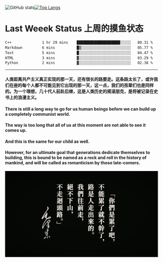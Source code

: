 ![GitHub stats](https://github-readme-stats.vercel.app/api?username=Mundanity-fc&hide=stars&count_private=true&show_icons=true&theme=prussian)[![Top Langs](https://github-readme-stats.vercel.app/api/top-langs/?username=Mundanity-fc&hide=javascript,html,css,blade&layout=compact&theme=prussian)](https://github.com/anuraghazra/github-readme-stats)

# Last Weeek Status 上周的摸鱼状态
<!--START_SECTION:waka-->

```txt
C++              1 hr 29 mins    ████████████████████░░░░░   80.31 %
Markdown         6 mins          █▒░░░░░░░░░░░░░░░░░░░░░░░   05.77 %
Text             5 mins          █░░░░░░░░░░░░░░░░░░░░░░░░   04.47 %
HTML             3 mins          ▓░░░░░░░░░░░░░░░░░░░░░░░░   03.29 %
Python           2 mins          ▓░░░░░░░░░░░░░░░░░░░░░░░░   02.38 %
```

<!--END_SECTION:waka-->

---

#### 人类距离共产主义真正实现的那一天，还有很长的路要走。这条路太长了，或许我们在座的每个人都不可能见到它出现的那一天，这一点，我们的孩辈们也是同样的。为一个理想，几十代人前赴后继，这是人类历史的摇滚朋克，是将被记录在史书上的浪漫主义。

#### There is still a long way to go for us human beings before we can build up a completely communist world.
#### The way is too long that all of us at this moment are not able to see it comes up.
#### And this is the same for our child as well.
#### However, for an ultimate goal that generations dedicate themselves to building, this is bound to be named as a rock and roll in the history of mankind, and will be called as romanticism by those late-comers.

![HeSays](./HeSays.webp)
